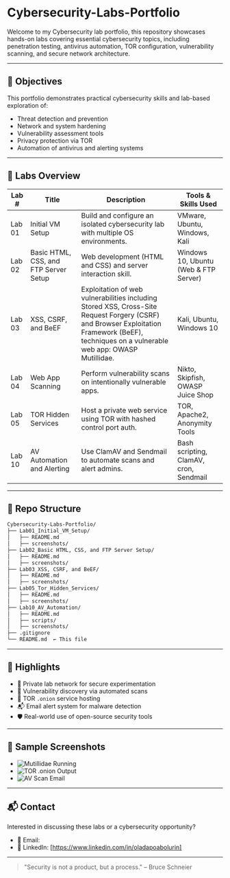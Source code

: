 # Cybersecurity-Labs-Portfolio

Welcome to my Cybersecurity lab portfolio, this repository showcases hands-on labs covering essential cybersecurity topics, including penetration testing, antivirus automation, TOR configuration, vulnerability scanning, and secure network architecture.

---

## 🎯 Objectives
This portfolio demonstrates practical cybersecurity skills and lab-based exploration of:
- Threat detection and prevention
- Network and system hardening
- Vulnerability assessment tools
- Privacy protection via TOR
- Automation of antivirus and alerting systems

---

## 📘 Labs Overview

| Lab # | Title                                  | Description                                                                                      | Tools & Skills Used             |
|-------|----------------------------------------|--------------------------------------------------------------------------------------------------|----------------------------------|
| Lab 01 | Initial VM Setup                      | Build and configure an isolated cybersecurity lab with multiple OS environments.                 | VMware, Ubuntu, Windows, Kali|
| Lab 02 | Basic HTML, CSS, and FTP Server Setup | Web development (HTML and CSS) and server interaction skill.                                     | Windows 10, Ubuntu (Web & FTP Server) |
| Lab 03 | XSS, CSRF, and BeEF                   | Exploitation of web vulnerabilities including Stored XSS, Cross-Site Request Forgery (CSRF) and Browser Exploitation Framework (BeEF), techniques on a vulnerable web app: OWASP Mutillidae. | Kali, Ubuntu, Windows 10 |
| Lab 04 | Web App Scanning                      | Perform vulnerability scans on intentionally vulnerable apps.                                    | Nikto, Skipfish, OWASP Juice Shop |
| Lab 05 | TOR Hidden Services                   | Host a private web service using TOR with hashed control port auth.                              | TOR, Apache2, Anonymity Tools   |
| Lab 10 | AV Automation and Alerting            | Use ClamAV and Sendmail to automate scans and alert admins.                                      | Bash scripting, ClamAV, cron, Sendmail |

---

## 📁 Repo Structure

```bash
Cybersecurity-Labs-Portfolio/
├── Lab01_Initial_VM_Setup/
│   ├── README.md
│   ├── screenshots/
├── Lab02_Basic HTML, CSS, and FTP Server Setup/
│   ├── README.md
│   ├── screenshots/
├── Lab03_XSS, CSRF, and BeEF/
│   ├── README.md
│   ├── screenshots/
├── Lab05_Tor_Hidden_Services/
│   ├── README.md
│   ├── screenshots/
├── Lab10_AV_Automation/
│   ├── README.md
│   ├── scripts/
│   ├── screenshots/
├── .gitignore
└── README.md  ← This file
```

---

## 🚀 Highlights

- 🔐 Private lab network for secure experimentation
- 🧠 Vulnerability discovery via automated scans
- 🧅 TOR `.onion` service hosting
- 📬 Email alert system for malware detection
- 🛡️ Real-world use of open-source security tools

---

## 📸 Sample Screenshots

- ![Mutillidae Running](Lab01_Initial_VM_Setup/Screenshots/mutillidae_access_from_kali.png)
- ![TOR .onion Output](Lab05_Tor_Hidden_Services/screenshots/onion-url.png)
- ![AV Scan Email](Lab10_AV_Automation/screenshots/clamav-alert-email.png)

---

## 📬 Contact

Interested in discussing these labs or a cybersecurity opportunity?

- 📧 Email: 
- 🔗 LinkedIn: [https://www.linkedin.com/in/oladapoabolurin]

---

> "Security is not a product, but a process." – Bruce Schneier
 
